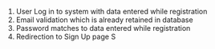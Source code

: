 1. User Log in to system with data entered while registration
2. Email validation which is already retained in database
3. Password matches to data entered while registration
4. Redirection to Sign Up page 
S
